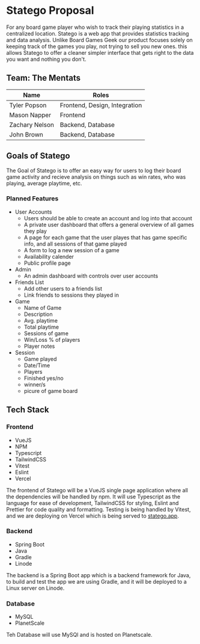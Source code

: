 # Statego Proposal

For any board game player who wish to track their playing statistics in a centralized location. Statego is a web app that provides statistics tracking and data analysis. Unlike Board Games Geek our product focuses solely on keeping track of the games you play, not trying to sell you new ones. this allows Statego to offer a cleaner simpler interface that gets right to the data you want and nothing you don't.

## Team: The Mentats
| Name           | Roles                         |
| -------------- | ----------------------------- |
| Tyler Popson   | Frontend, Design, Integration |
| Mason Napper   | Frontend                      |
| Zachary Nelson | Backend, Database             |
| John Brown     | Backend, Database             |

## Goals of Statego

The Goal of Statego is to offer an easy way for users to log their board game activity and recieve analysis on things such as win rates, who was playing, average playtime, etc.

### Planned Features
 - User Accounts
    - Users should be able to create an account and log into that account 
    - A private user dashboard that offers a general overview of all games they play
    - A page for each game that the user playes that has game specific info, and all sessions of that game played
    - A form to log a new session of a game
    - Availability calender
    - Public profile page
 - Admin
    - An admin dashboard with controls over user accounts
 - Friends List
    - Add other users to a friends list
    - Link friends to sessions they played in
 - Game
    - Name of Game
    - Description
    - Avg. playtime
    - Total playtime
    - Sessions of game
    - Win/Loss % of players
    - Player notes
 - Session
    - Game played
    - Date/Time
    - Players
    - Finished yes/no
    - winner/s
    - picure of game board

## Tech Stack

### Frontend
 - VueJS
 - NPM
 - Typescript
 - TailwindCSS
 - Vitest
 - Eslint
 - Vercel

 The frontend of Statego will be a VueJS single page application where all the dependencies will be handled by npm. It will use Typescript as the language for ease of development, TailwindCSS for styling, Eslint and Prettier for code quality and formatting. Testing is being handled by Vitest, and we are deploying on Vercel which is being served to [statego.app](https://statego.app).

### Backend
 - Spring Boot
 - Java
 - Gradle
 - Linode

The backend is a Spring Boot app which is a backend framework for Java, to build and test the app we are using Gradle, and it will be deployed to a Linux server on Linode.

### Database
 - MySQL
 - PlanetScale

 Teh Database will use MySQl and is hosted on Planetscale.
